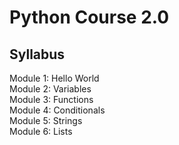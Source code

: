 # Python Course 2.0

## Syllabus
Module 1: Hello World  
Module 2: Variables  
Module 3: Functions  
Module 4: Conditionals  
Module 5: Strings  
Module 6: Lists  
